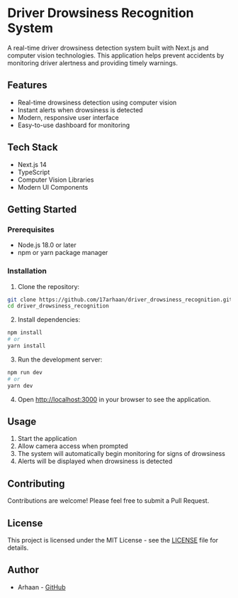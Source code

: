 # Driver Drowsiness Recognition System

A real-time driver drowsiness detection system built with Next.js and computer vision technologies. This application helps prevent accidents by monitoring driver alertness and providing timely warnings.

## Features

- Real-time drowsiness detection using computer vision
- Instant alerts when drowsiness is detected
- Modern, responsive user interface
- Easy-to-use dashboard for monitoring

## Tech Stack

- Next.js 14
- TypeScript
- Computer Vision Libraries
- Modern UI Components

## Getting Started

### Prerequisites

- Node.js 18.0 or later
- npm or yarn package manager

### Installation

1. Clone the repository:
```bash
git clone https://github.com/17arhaan/driver_drowsiness_recognition.git
cd driver_drowsiness_recognition
```

2. Install dependencies:
```bash
npm install
# or
yarn install
```

3. Run the development server:
```bash
npm run dev
# or
yarn dev
```

4. Open [http://localhost:3000](http://localhost:3000) in your browser to see the application.

## Usage

1. Start the application
2. Allow camera access when prompted
3. The system will automatically begin monitoring for signs of drowsiness
4. Alerts will be displayed when drowsiness is detected

## Contributing

Contributions are welcome! Please feel free to submit a Pull Request.

## License

This project is licensed under the MIT License - see the [LICENSE](LICENSE) file for details.

## Author

- Arhaan - [GitHub](https://github.com/17arhaan)

